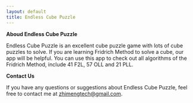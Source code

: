 ```yaml
---
layout: default
title: Endless Cube Puzzle
---
```


**Aboud Endless Cube Puzzle**

Endless Cube Puzzle is an excellent cube puzzle game with lots of cube puzzles to solve. If you are learning Fridrich Method to solve a cube, our app will be helpful. You can use this app to check out all algorithms of the Fridrich Method, include 41 F2L, 57 OLL and 21 PLL.

**Contact Us**

If you have any questions or suggestions about Endless Cube Puzzle, feel free to contact me at zhimengtech@gmail.com.
